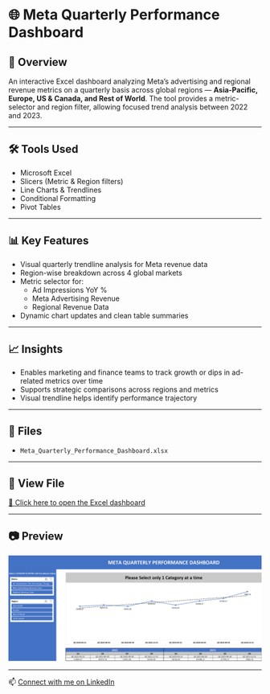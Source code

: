 # 🌐 Meta Quarterly Performance Dashboard

## 📌 Overview
An interactive Excel dashboard analyzing Meta’s advertising and regional revenue metrics on a quarterly basis across global regions — **Asia-Pacific, Europe, US & Canada, and Rest of World**. The tool provides a metric-selector and region filter, allowing focused trend analysis between 2022 and 2023.

---

## 🛠️ Tools Used
- Microsoft Excel
- Slicers (Metric & Region filters)
- Line Charts & Trendlines
- Conditional Formatting
- Pivot Tables

---

## 📊 Key Features
- Visual quarterly trendline analysis for Meta revenue data
- Region-wise breakdown across 4 global markets
- Metric selector for:
  - Ad Impressions YoY %
  - Meta Advertising Revenue
  - Regional Revenue Data
- Dynamic chart updates and clean table summaries

---

## 📈 Insights
- Enables marketing and finance teams to track growth or dips in ad-related metrics over time
- Supports strategic comparisons across regions and metrics
- Visual trendline helps identify performance trajectory

---

## 📁 Files
- `Meta_Quarterly_Performance_Dashboard.xlsx`

---

## 🔗 View File  
[📂 Click here to open the Excel dashboard](https://github.com/prakshalishah/meta-quarterly-performance-dashboard/blob/main/Meta_Quarterly_Performance_Dashboard.xlsx)

---

## 📷 Preview

![Dashboard Preview](preview.png)  

---

📫 [Connect with me on LinkedIn](https://linkedin.com/in/prakshalishah)
